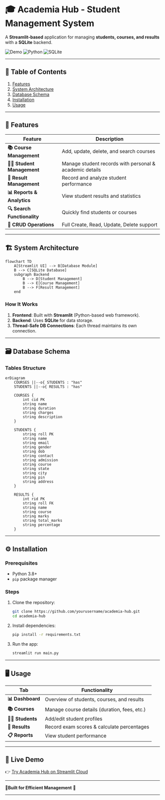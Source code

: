 # 🎓 **Academia Hub** - Student Management System  

A **Streamlit-based** application for managing **students, courses, and results** with a **SQLite** backend.  

![Demo](https://img.shields.io/badge/Demo-Streamlit-blue) ![Python](https://img.shields.io/badge/Python-3.8%2B-green) ![SQLite](https://img.shields.io/badge/Database-SQLite-yellow)  

---

## 📌 **Table of Contents**  
1. [Features](#-features)  
2. [System Architecture](#-system-architecture)  
3. [Database Schema](#-database-schema)  
4. [Installation](#-installation)  
5. [Usage](#-usage)  

---

## 🚀 **Features**  

| Feature | Description |
|---------|-------------|
| **📚 Course Management** | Add, update, delete, and search courses |
| **👨‍🎓 Student Management** | Manage student records with personal & academic details |
| **📝 Result Management** | Record and analyze student performance |
| **📊 Reports & Analytics** | View student results and statistics |
| **🔍 Search Functionality** | Quickly find students or courses |
| **🔄 CRUD Operations** | Full Create, Read, Update, Delete support |

---

## 🏗 **System Architecture**  

```mermaid
flowchart TD
    A[Streamlit UI] --> B[Database Module]
    B --> C[SQLite Database]
    subgraph Backend
        B --> D[Student Management]
        B --> E[Course Management]
        B --> F[Result Management]
    end
```

### **How It Works**  
1. **Frontend**: Built with **Streamlit** (Python-based web framework).  
2. **Backend**: Uses **SQLite** for data storage.  
3. **Thread-Safe DB Connections**: Each thread maintains its own connection.  

---

## 🗃 **Database Schema**  

### **Tables Structure**  

```mermaid
erDiagram
    COURSES ||--o{ STUDENTS : "has"
    STUDENTS ||--o{ RESULTS : "has"
    
    COURSES {
        int cid PK
        string name
        string duration
        string charges
        string description
    }
    
    STUDENTS {
        string roll PK
        string name
        string email
        string gender
        string dob
        string contact
        string admission
        string course
        string state
        string city
        string pin
        string address
    }
    
    RESULTS {
        int rid PK
        string roll FK
        string name
        string course
        string marks
        string total_marks
        string percentage
    }
```

---

## ⚙ **Installation**  

### **Prerequisites**  
- Python 3.8+  
- `pip` package manager  

### **Steps**  
1. Clone the repository:  
   ```bash
   git clone https://github.com/yourusername/academia-hub.git
   cd academia-hub
   ```
2. Install dependencies:  
   ```bash
   pip install -r requirements.txt
   ```
3. Run the app:  
   ```bash
   streamlit run main.py
   ```
---

## 🖥 **Usage**  

| Tab | Functionality |
|-----|--------------|
| **📊 Dashboard** | Overview of students, courses, and results |
| **📚 Courses** | Manage course details (duration, fees, etc.) |
| **👨‍🎓 Students** | Add/edit student profiles |
| **📝 Results** | Record exam scores & calculate percentages |
| **📋 Reports** | View student performance |

---

## 🔗 **Live Demo**  
👉 [Try Academia Hub on Streamlit Cloud](https://your-streamlit-app-link.streamlit.app/)  

---

**🎉Built for Efficient Management** 🎉  

---

